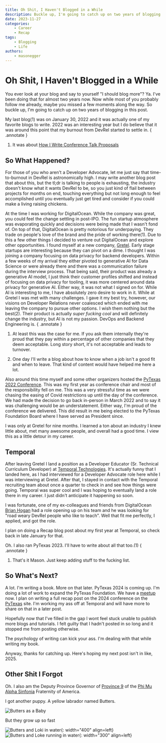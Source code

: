 ```yaml
---
title: Oh Shit, I Haven't Blogged in a While
description: Buckle up, I'm going to catch up on two years of blogging in this post.
date: 2023-11-27
categories:
    - Career
    - Recap
tags: 
    - Blogging
    - Life
authors:
    - masonegger
---
```


# Oh Shit, I Haven't Blogged in a While

You ever look at your blog and say to yourself "I should blog more"? Ya. I've
been doing that for almost two years now. Now while most of you probably follow
me already, maybe you missed a few moments along the way. So buckle up, I'm going
to catch up on two years of blogging in this post. 

<!-- more -->

My last blog(1) was on January 30, 2022 and it was actually one of my favorite blogs
to write. 2022 was an interesting year but I do believe that it was around
this point that my burnout from DevRel started to settle in.
{ .annotate }

1. It was about [How I Write Conference Talk Proposals](./008-writing_talk_proposals.md)

## So What Happened?

For those of you who aren't a Developer Advocate, let me just say that time-to-burnout
in DevRel is astronomically high. I may write another blog post that about this,
but the tl;dr is talking to people is exhausting, the industry doesn't know what
it wants DevRel to be, so you just kind of flail between projects for months on end,
touching everything but not long enough to feel accomplished until you eventually
just get tired and consider if you could make a living raising chickens. 

At the time I was working for DigitalOcean. While the company was great, you could
feel the change settling in post-IPO. The fun startup atmosphere was evaporating
quickly and decisions were being made that I wasn't fond of. On top of that,
DigitalOcean is pretty notorious for underpaying. They trade on people's love
of the brand and the pride of working there(1). Due to this a few other things
I decided to venture out DigitalOcean and explore other opportunities. I found
myself at a new company, [Gretel](https://gretel.ai). Early stage startups are interesting
because they can pivot on a dime. I thought I was joining a company focusing on
data privacy for backend developers. Within a few weeks of my arrival they either
pivoted to generative AI for Data Science or were already there and there was
a communication failure during the interview process. That being said, their 
product was already a generative AI model, I just think their customer profiles
shifted and instead of focusing on data privacy for tooling, it was more centered 
around data privacy for generative AI. Either way, it was not what I signed on for. 
While AI is interesting to me, I have absolutely zero desire to work in it.
While at Gretel I was met with many challenges. I gave it my best try, however, 
our visions on Developer Relations never coalesced which ended with me leaving the
company to pursue other options. I wish them nothing but the best(2). Their 
product is actually _super fucking cool_ and will definitely change the industry, 
but AI is not my passion. DevOps and Backend Engineering is.
{ .annotate }

1. At least this was the case for me. If you ask them internally they're proud
that they pay within a percentage of other companies that they deem acceptable.
Long story short, it's not acceptable and leads to turnover.

2. One day I'll write a blog about how to know when a job isn't a good fit
and when to leave. That kind of content would have helped me here a lot.

Also around this time myself and some other organizers hosted the 
[PyTexas 2022 Conference](https://pytexas.org). This was my first year as 
conference chair and most of the responsibility fell on me. This was a very
stressful time as we were chasing the easing of Covid restrictions up until
the day of the conference. We had made the decision to go back in-person in March
2022 and to say it was challenging would be an understatement. Either way, I'm
proud of the conference we delivered. This did result in me being elected to the
PyTexas Foundation Board where I have served as President since.

I was only at Gretel for nine months. I learned a ton about an industry I knew
little about, met many awesome people, and overall had a good time. I view this
as a little detour in my career. 

## Temporal

After leaving Gretel I land a position as a Developer Educator (Sr. Technical
Curriculum Developer) at [Temporal Technologies](https://temporal.io). It's actually
funny that I landed here, as I had interviewed for a Developer Advocate role
here while I was interviewing at Gretel. After that, I stayed in contact with
the Temporal recruiting team about once a quarter to check in and see how things
were going. Temporal was super cool and I was hoping to eventually land a role
there in my career. I just didn't anticipate it happening so soon. 

I was fortunate, one of my ex-colleagues and friends from DigitalOcean [Brian Hogan](https://bphogan.com/)
had a role opening up on his team and he was looking for "road weary DevRel people
who like to teach". Well that fit me perfectly, I applied, and got the role.

I plan on doing a Recap blog post about my first year at Temporal, so check
back in late January for that. 

Oh. I also ran PyTexas 2023. I'll have to write about all that too.(1)
{ .annotate }

1. That's it Mason. Just keep adding stuff to the fucking list.

## So What's Next?

A lot. I'm writing a book. More on that later. PyTexas 2024 is coming up. I'm
doing a lot of work to expand the PyTexas Foundation. We have a 
[meetup](https://pytexas.org/meetup) now.  I plan on writing a full recap post 
on the 2024 conference on the [PyTexas](https://pytexas.org) site.
I'm working my ass off at Temporal and will have more to share on that in a later 
post. 

Hopefully now that I've filled in the gap I wont feel stuck unable to publish
more blogs and tutorials. I felt guilty that I hadn't posted in so long and it
stopped me from posting otherwise. 

The psychology of writing can kick your ass. I'm dealing with that while writing
my book.

Anyway, thanks for catching up. Here's hoping my next post isn't in like, 2025.

## Other Shit I Forgot
Oh. I also am the Deputy Province Governor of [Province 9](https://province9.org)
of the [Phi Mu Alpha Sinfonia](https://sinfonia.org) Fraternity of America. 

I got another puppy. A yellow labrador named Butters. 

![Butters as a Baby](img/009-oh-shit/baby-butters.jpg)

But they grow up so fast

![Butters and Loki in water](img/009-oh-shit/butters-loki-water.jpg){: width="400" align=left}
![Butters and Loke running in water](img/009-oh-shit/butters-loki-running-water.jpg){: width="300" align=left}
